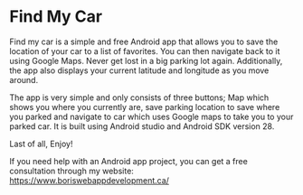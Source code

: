 # Find My Car
Find my car is a simple and free Android app that allows you to save the location of your car to a list of favorites. You can then navigate back to it using Google Maps. Never get lost in a big parking lot again. Additionally, the app also displays your current latitude and longitude as you move around. 

The app is very simple and only consists of three buttons; Map which shows you where you currently are, save parking location to save where you parked and navigate to car which uses Google maps to take you to your parked car. 
It is built using Android studio and Android SDK version 28. 

Last of all, Enjoy!

If you need help with an Android app project, you can get a free consultation through my website: https://www.boriswebappdevelopment.ca/


